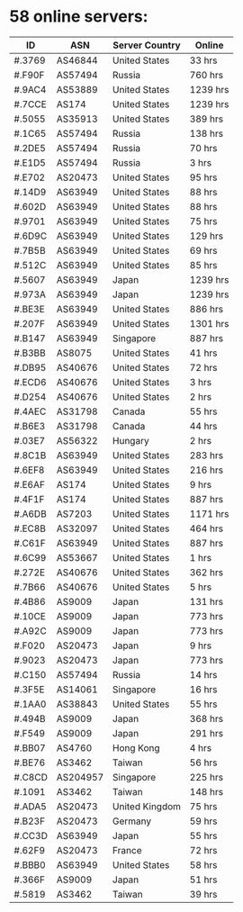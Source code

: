 # 58 online servers:

| ID | ASN | Server Country | Online |
| ------ | ------ | ------ | ------ |
| #.3769 | AS46844 | United States | 33 hrs |
| #.F90F | AS57494 | Russia | 760 hrs |
| #.9AC4 | AS53889 | United States | 1239 hrs |
| #.7CCE | AS174 | United States | 1239 hrs |
| #.5055 | AS35913 | United States | 389 hrs |
| #.1C65 | AS57494 | Russia | 138 hrs |
| #.2DE5 | AS57494 | Russia | 70 hrs |
| #.E1D5 | AS57494 | Russia | 3 hrs |
| #.E702 | AS20473 | United States | 95 hrs |
| #.14D9 | AS63949 | United States | 88 hrs |
| #.602D | AS63949 | United States | 88 hrs |
| #.9701 | AS63949 | United States | 75 hrs |
| #.6D9C | AS63949 | United States | 129 hrs |
| #.7B5B | AS63949 | United States | 69 hrs |
| #.512C | AS63949 | United States | 85 hrs |
| #.5607 | AS63949 | Japan | 1239 hrs |
| #.973A | AS63949 | Japan | 1239 hrs |
| #.BE3E | AS63949 | United States | 886 hrs |
| #.207F | AS63949 | United States | 1301 hrs |
| #.B147 | AS63949 | Singapore | 887 hrs |
| #.B3BB | AS8075 | United States | 41 hrs |
| #.DB95 | AS40676 | United States | 72 hrs |
| #.ECD6 | AS40676 | United States | 3 hrs |
| #.D254 | AS40676 | United States | 2 hrs |
| #.4AEC | AS31798 | Canada | 55 hrs |
| #.B6E3 | AS31798 | Canada | 44 hrs |
| #.03E7 | AS56322 | Hungary | 2 hrs |
| #.8C1B | AS63949 | United States | 283 hrs |
| #.6EF8 | AS63949 | United States | 216 hrs |
| #.E6AF | AS174 | United States | 9 hrs |
| #.4F1F | AS174 | United States | 887 hrs |
| #.A6DB | AS7203 | United States | 1171 hrs |
| #.EC8B | AS32097 | United States | 464 hrs |
| #.C61F | AS63949 | United States | 887 hrs |
| #.6C99 | AS53667 | United States | 1 hrs |
| #.272E | AS40676 | United States | 362 hrs |
| #.7B66 | AS40676 | United States | 5 hrs |
| #.4B86 | AS9009 | Japan | 131 hrs |
| #.10CE | AS9009 | Japan | 773 hrs |
| #.A92C | AS9009 | Japan | 773 hrs |
| #.F020 | AS20473 | Japan | 9 hrs |
| #.9023 | AS20473 | Japan | 773 hrs |
| #.C150 | AS57494 | Russia | 14 hrs |
| #.3F5E | AS14061 | Singapore | 16 hrs |
| #.1AA0 | AS38843 | United States | 55 hrs |
| #.494B | AS9009 | Japan | 368 hrs |
| #.F549 | AS9009 | Japan | 291 hrs |
| #.BB07 | AS4760 | Hong Kong | 4 hrs |
| #.BE76 | AS3462 | Taiwan | 56 hrs |
| #.C8CD | AS204957 | Singapore | 225 hrs |
| #.1091 | AS3462 | Taiwan | 148 hrs |
| #.ADA5 | AS20473 | United Kingdom | 75 hrs |
| #.B23F | AS20473 | Germany | 59 hrs |
| #.CC3D | AS63949 | Japan | 55 hrs |
| #.62F9 | AS20473 | France | 72 hrs |
| #.BBB0 | AS63949 | United States | 58 hrs |
| #.366F | AS9009 | Japan | 51 hrs |
| #.5819 | AS3462 | Taiwan | 39 hrs |

